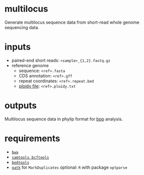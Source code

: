 # multilocus
Generate multilocus sequence data from short-read whole genome sequencing data.

# inputs
- paired-end short reads: `<sample>_{1,2}.fastq.gz`
- reference genome
  * sequence: `<ref>.fasta`
  * CDS annotation: `<ref>.gff`
  * repeat coordinates: `<ref>.repeat.bed`
  * [ploidy file](https://samtools.github.io/bcftools/bcftools.html#ploidy): `<ref>.ploidy.txt`

# outputs
Multilocus sequence data in phylip format for [bpp](https://github.com/bpp/bpp) analysis.

# requirements
- [`bwa`](https://github.com/lh3/bwa)
- [`samtools`, `bcftools`](https://www.htslib.org/download/)
- [`bedtools`](https://bedtools.readthedocs.io/en/latest/content/installation.html)
- [`gatk`](https://github.com/broadinstitute/gatk) for `MarkDuplicates`
optional: `R` with package `optparse`
